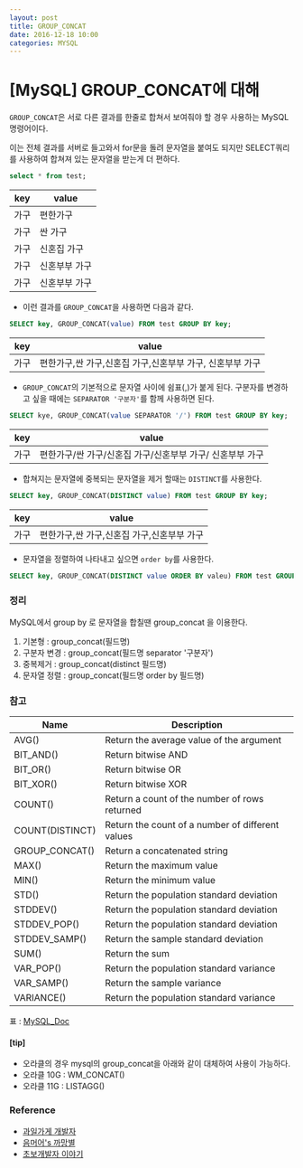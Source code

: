 ```yaml
---
layout: post
title: GROUP_CONCAT
date: 2016-12-18 10:00
categories: MYSQL
---
```



# [MySQL] GROUP_CONCAT에 대해


`GROUP_CONCAT`은 서로 다른 결과를 한줄로 합쳐서 보여줘야 할 경우 사용하는 MySQL 명령어이다.

이는 전체 결과를 서버로 들고와서 for문을 돌려 문자열을 붙여도 되지만 SELECT쿼리를 사용하여 합쳐져 있는 문자열을 받는게 더 편하다.


```sql
select * from test;
```

|key|value|
|----|-----|
|가구|편한가구|
|가구|싼 가구|
|가구|신혼집 가구|
|가구|신혼부부 가구|
|가구|신혼부부 가구|

* 이런 결과를 `GROUP_CONCAT`을 사용하면 다음과 같다.

```sql
SELECT key, GROUP_CONCAT(value) FROM test GROUP BY key;
```

|key|value|
|----|----|
|가구|편한가구,싼 가구,신혼집 가구,신혼부부 가구, 신혼부부 가구|

* `GROUP_CONCAT`의 기본적으로 문자열 사이에 쉼표(,)가 붙게 된다. 구분자를 변경하고 싶을 때에는 `SEPARATOR '구분자'`를 함께 사용하면 된다.

```sql
SELECT kye, GROUP_CONCAT(value SEPARATOR '/') FROM test GROUP BY key;
```

|key|value|
|----|----|
|가구|편한가구/싼 가구/신혼집 가구/신혼부부 가구/ 신혼부부 가구|

* 합쳐지는 문자열에 중복되는 문자열을 제거 할때는 `DISTINCT`를 사용한다.

```sql
SELECT key, GROUP_CONCAT(DISTINCT value) FROM test GROUP BY key;
```

|key|value|
|----|----|
|가구|편한가구,싼 가구,신혼집 가구,신혼부부 가구|

* 문자열을 정렬하여 나타내고 싶으면 `order by`를 사용한다.


```sql
SELECT key, GROUP_CONCAT(DISTINCT value ORDER BY valeu) FROM test GROUP BY key;
```

### 정리

MySQL에서 group by 로 문자열을 합칠땐 group_concat 을 이용한다.

1. 기본형 : group_concat(필드명)
2. 구분자 변경 : group_concat(필드명 separator '구분자')
3. 중복제거 : group_concat(distinct 필드명)
4. 문자열 정렬 : group_concat(필드명 order by 필드명)


### 참고


Name|	Description|
|----|-----|
|AVG()|	Return the average value of the argument|
|BIT_AND()|	Return bitwise AND|
|BIT_OR()	|Return bitwise OR|
|BIT_XOR()|	Return bitwise XOR|
|COUNT()	|Return a count of the number of rows returned|
|COUNT(DISTINCT)	|Return the count of a number of different values|
|GROUP_CONCAT()|	Return a concatenated string|
|MAX()|	Return the maximum value|
|MIN()|	Return the minimum value|
|STD()|	Return the population standard deviation|
|STDDEV()|	Return the population standard deviation|
|STDDEV_POP()|	Return the population standard deviation|
|STDDEV_SAMP()|	Return the sample standard deviation|
|SUM()|	Return the sum|
|VAR_POP()	|Return the population standard variance|
|VAR_SAMP()|	Return the sample variance|
|VARIANCE()|	Return the population standard variance|

표 : [MySQL_Doc](http://dev.mysql.com/doc/refman/5.7/en/group-by-functions.html#function_avg)


#### [tip]

* 오라클의 경우 mysql의 group_concat을 아래와 같이 대체하여 사용이 가능하다.
* 오라클 10G : WM_CONCAT()
* 오라클 11G : LISTAGG()



### Reference

* [과일가게 개발자](http://fruitdev.tistory.com/16)
* [음머어's 까망별](http://blackbull.tistory.com/3)
* [초보개발자 이야기](http://ra2kstar.tistory.com/56)